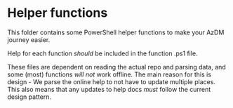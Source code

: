 # Helper functions

This folder contains some PowerShell helper functions to make your AzDM journey easier.

Help for each function _should_ be included in the function .ps1 file.

These files are dependent on reading the actual repo and parsing data, and some (most) functions _will not_ work offline. The main reason for this is design - We parse the online help to not have to update multiple places. This also means that any updates to help docs _must_ follow the current design pattern.

